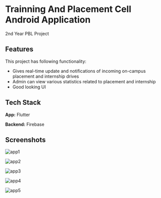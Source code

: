 
# Trainning And Placement Cell Android Application

2nd Year PBL Project

## Features

This project has following functionality:

- Gives real-time update and notifications of incoming on-campus placement and internship drives
- Admin can view various statistics related to placement and internship
- Good looking UI


## Tech Stack

**App:** Flutter

**Backend:** Firebase

## Screenshots

![app1](https://github.com/vishal1677/Tranning-and-Placement-Cell-Application/assets/97781791/d56eec52-727f-4077-acf9-8ed2a646b907)

![app2](https://github.com/vishal1677/Tranning-and-Placement-Cell-Application/assets/97781791/693c57c1-07b4-484a-8963-08aac6b04f2c)

![app3](https://github.com/vishal1677/Tranning-and-Placement-Cell-Application/assets/97781791/58a902bb-45af-439c-885f-b7610f5b0868)

![app4](https://github.com/vishal1677/Tranning-and-Placement-Cell-Application/assets/97781791/dc3115bc-3c69-45e7-a854-39c0cb82916e)

![app5](https://github.com/vishal1677/Tranning-and-Placement-Cell-Application/assets/97781791/e23fc4cf-c6eb-428c-9516-ad0071eebfde)



